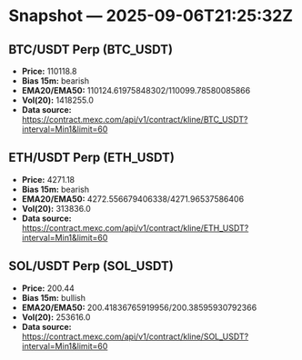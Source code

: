 # Snapshot — 2025-09-06T21:25:32Z

## BTC/USDT Perp (BTC_USDT)
- **Price:** 110118.8
- **Bias 15m:** bearish
- **EMA20/EMA50:** 110124.61975848302/110099.78580085866
- **Vol(20):** 1418255.0
- **Data source:** https://contract.mexc.com/api/v1/contract/kline/BTC_USDT?interval=Min1&limit=60

## ETH/USDT Perp (ETH_USDT)
- **Price:** 4271.18
- **Bias 15m:** bearish
- **EMA20/EMA50:** 4272.556679406338/4271.96537586406
- **Vol(20):** 313836.0
- **Data source:** https://contract.mexc.com/api/v1/contract/kline/ETH_USDT?interval=Min1&limit=60

## SOL/USDT Perp (SOL_USDT)
- **Price:** 200.44
- **Bias 15m:** bullish
- **EMA20/EMA50:** 200.41836765919956/200.38595930792366
- **Vol(20):** 253616.0
- **Data source:** https://contract.mexc.com/api/v1/contract/kline/SOL_USDT?interval=Min1&limit=60
